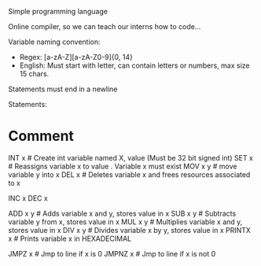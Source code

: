 Simple programming language

Online compiler, so we can teach our interns how to code...

Variable naming convention: 
- Regex: [a-zA-Z][a-zA-Z0-9]{0, 14}
- English: Must start with letter, can contain letters or numbers, max size 15 chars.

Statements must end in a newline

Statements: 
# Comment
INT x <val>     # Create int variable named X, value <value> (Must be 32 bit signed int)
SET x <val>     # Reassigns variable x to value <value>. Variable x must exist
MOV x y         # move variable y into x
DEL x           # Deletes variable x and frees resources associated to x

INC x
DEC x

ADD x y         # Adds variable x and y, stores value in x
SUB x y         # Subtracts variable y from x, stores value in x
MUL x y         # Multiplies variable x and y, stores value in x
DIV x y         # Divides variable x by y, stores value in x
PRINTX x        # Prints variable x in HEXADECIMAL

JMPZ x <line>     # Jmp to line if x is 0
JMPNZ x <line>    # Jmp to line if x is not 0

